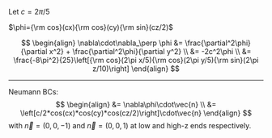Let $c=2\pi/5$

$\phi={\rm cos}(cx){\rm cos}(cy){\rm sin}(cz/2)$



$$
\begin{align}
\nabla\cdot\nabla_\perp \phi &= \frac{\partial^2\phi}{\partial x^2} + \frac{\partial^2\phi}{\partial y^2} \\
&= -2c^2\phi \\
&= \frac{-8\pi^2}{25}\left[{\rm cos}(2\pi x/5){\rm cos}(2\pi y/5){\rm sin}(2\pi z/10)\right]
\end{align}
$$


---
Neumann BCs:
$$
\begin{align}
&= \nabla\phi\cdot\vec{n} \\
&= \left[c/2*cos(cx)*cos(cy)*cos(cz/2)\right]\cdot\vec{n}
\end{align}
$$
with $\vec{n}=(0,0,-1)$ and $\vec{n}=(0,0,1)$ at low and high-z ends respectively.


